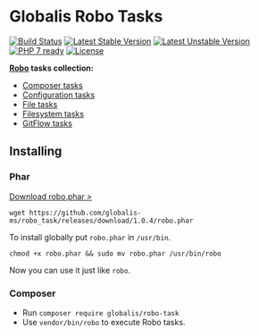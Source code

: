 # Globalis Robo Tasks

[![Build Status](https://travis-ci.org/globalis-ms/robo_task.svg?branch=master)](https://travis-ci.org/globalis-ms/robo_task)
[![Latest Stable Version](https://poser.pugx.org/globalis/robo-task/v/stable)](https://packagist.org/packages/globalis/robo-task)
[![Latest Unstable Version](https://poser.pugx.org/consolidation/robo/v/unstable.png)](https://packagist.org/packages/globalis/robo-task)
[![PHP 7 ready](https://php7ready.timesplinter.ch/globalis-ms/robo_task/master/badge.svg)](https://travis-ci.org/globalis-ms/robo_task)
[![License](https://poser.pugx.org/globalis/robo-task/license)](https://packagist.org/packages/globalis/robo-task)

**[Robo](http://robo.li) tasks collection:**

* [Composer tasks](docs/Composer.md)
* [Configuration tasks](docs/Configuration.md)
* [File tasks](docs/File.md)
* [Filesystem tasks](docs/Filesystem.md)
* [GitFlow tasks](docs/GitFlow.md)

## Installing

### Phar

[Download robo.phar >](https://github.com/globalis-ms/robo_task/releases/download/1.0.4/robo.phar)

```
wget https://github.com/globalis-ms/robo_task/releases/download/1.0.4/robo.phar
```

To install globally put `robo.phar` in `/usr/bin`.

```
chmod +x robo.phar && sudo mv robo.phar /usr/bin/robo
```

Now you can use it just like `robo`.

### Composer

* Run `composer require globalis/robo-task`
* Use `vendor/bin/robo` to execute Robo tasks.
